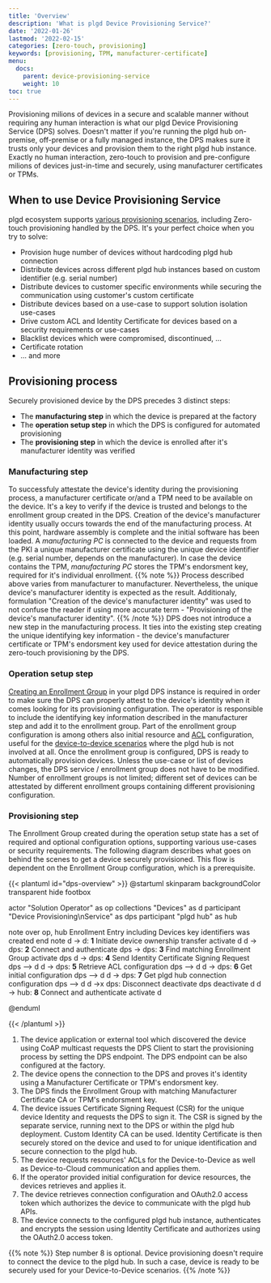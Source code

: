 ```yaml
---
title: 'Overview'
description: 'What is plgd Device Provisioning Service?'
date: '2022-01-26'
lastmod: '2022-02-15'
categories: [zero-touch, provisioning]
keywords: [provisioning, TPM, manufacturer-certificate]
menu:
  docs:
    parent: device-provisioning-service
    weight: 10
toc: true
---
```



Provisioning milions of devices in a secure and scalable manner without requiring any human interaction is what our plgd Device Provisioning Service (DPS) solves. Doesn't matter if you're running the plgd hub on-premise, off-premise or a fully managed instance, the DPS makes sure it trusts only your devices and provision them to the right plgd hub instance. Exactly no human interaction, zero-touch to provision and pre-configure milions of devices just-in-time and securely, using manufacturer certificates or TPMs.

## When to use Device Provisioning Service

plgd ecosystem supports [various provisioning scenarios](https://plgd.dev/features/provisioning/), including Zero-touch provisioning handled by the DPS. It's your perfect choice when you try to solve:
- Provision huge number of devices without hardcoding plgd hub connection
- Distribute devices across different plgd hub instances based on custom identifier (e.g. serial number)
- Distribute devices to customer specific environments while securing the communication using customer's custom certificate
- Distribute devices based on a use-case to support solution isolation use-cases
- Drive custom ACL and Identity Certificate for devices based on a security requirements or use-cases
- Blacklist devices which were compromised, discontinued, ...
- Certificate rotation
- ... and more

## Provisioning process

Securely provisioned device by the DPS precedes 3 distinct steps:
- The **manufacturing step** in which the device is prepared at the factory
- The **operation setup step** in which the DPS is configured for automated provisioning
- The **provisioning step** in which the device is enrolled after it's manufacturer identity was verified

### Manufacturing step

To successfuly attestate the device's identity during the provisioning process, a manufacturer certificate or/and a TPM need to be available on the device. It's a key to verify if the device is trusted and belongs to the enrollment group created in the DPS.
Creation of the device's manufacturer identity usually occurs towards the end of the manufacturing process. At this point, hardware assembly is complete and the initial software has been loaded. A _manufacturing PC_ is connected to the device and requests from the PKI a unique manufacturer certificate using the unique device identifier (e.g. serial number, depends on the manufacturer). In case the device contains the TPM, _manufacturing PC_ stores the TPM's endorsment key, required for it's individual enrollment.
{{% note %}}
Process described above varies from manufacturer to manufacturer. Nevertheless, the unique device's manufacturer identity is expected as the result. Additionaly, formulation "Creation of the device's manufacturer identity" was used to not confuse the reader if using more accurate term - "Provisioning of the device's manufacturer identity".
{{% /note %}}
DPS does not introduce a new step in the manufacturing process. It ties into the existing step creating the unique identifying key information - the device's manufacturer certificate or TPM's endorsment key used for device attestation during the zero-touch provisioning by the DPS.

### Operation setup step

[Creating an Enrollment Group]() in your plgd DPS instance is required in order to make sure the DPS can properly attest to the device's identity when it comes looking for its provisioning configuration. The operator is responsible to include the identifying key information described in the manufacturer step and add it to the enrollment group. Part of the enrollment group configuration is among others also initial resource and [ACL]() configuration, useful for the [device-to-device scenarios]() where the plgd hub is not involved at all. Once the enrollment group is configured, DPS is ready to automatically provision devices. Unless the use-case or list of devices changes, the DPS service / enrollment group does not have to be modified. Number of enrollment groups is not limited; different set of devices can be attestated by different enrollment groups containing different provisioning configuration.

### Provisioning step

The Enrollment Group created during the operation setup state has a set of required and optional configuration options, supporting various use-cases or security requirements. The following diagram describes what goes on behind the scenes to get a device securely provisioned. This flow is dependent on the Enrollment Group configuration, which is a prerequisite.

{{< plantuml id="dps-overview" >}}
@startuml
skinparam backgroundColor transparent
hide footbox

actor "Solution Operator" as op
collections "Devices" as d
participant "Device Provisioning\nService" as dps
participant "plgd hub" as hub

note over op, hub
Enrollment Entry including Devices key identifiers was created
end note
d -> d: **1** Initiate device ownership transfer
activate d
d -> dps: **2** Connect and authenticate
dps -> dps: **3** Find matching Enrollment Group
activate dps
d -> dps: **4** Send Identity Certificate Signing Request
dps --> d
d -> dps: **5** Retrieve ACL configuration
dps --> d
d -> dps: **6** Get initial configuration
dps --> d
d -> dps: **7** Get plgd hub connection configuration
dps --> d
d ->x dps: Disconnect
deactivate dps
deactivate d
d -> hub: **8** Connect and authenticate
activate d

@enduml

{{< /plantuml >}}

1. The device application or external tool which discovered the device using CoAP multicast requests the DPS Client to start the provisioning process by setting the DPS endpoint. The DPS endpoint can be also configured at the factory.
2. The device opens the connection to the DPS and proves it's identity using a Manufacturer Certificate or TPM's endorsment key.
3. The DPS finds the Enrollment Group with matching Manufacturer Certificate CA or TPM's endorsment key.
4. The device issues Certificate Signing Request (CSR) for the unique device Identity and requests the DPS to sign it. The CSR is signed by the separate service, running next to the DPS or within the plgd hub deployment. Custom Identity CA can be used. Identity Certificate is then securely stored on the device and used to for unique identification and secure connection to the plgd hub.
5. The device requests resources' ACLs for the Device-to-Device as well as Device-to-Cloud communication and applies them.
6. If the operator provided initial configuration for device resources, the devices retrieves and applies it.
7. The device retrieves connection configuration and OAuth2.0 access token which authorizes the device to communicate with the plgd hub APIs.
8. The device connects to the configured plgd hub instance, authenticates and encrypts the session using Identity Certificate and authorizes using the OAuth2.0 access token.

{{% note %}}
Step number 8 is optional. Device provisioning doesn't require to connect the device to the plgd hub. In such a case, device is ready to be securely used for your Device-to-Device scenarios.
{{% /note %}}